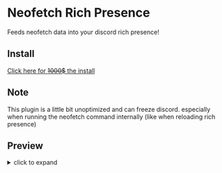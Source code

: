 # Neofetch Rich Presence

Feeds neofetch data into your discord rich presence!

## Install

[Click here for ~~1000$~~ the install](captain8771-plugins/neofetch-rpc)


## Note

This plugin is a little bit unoptimized and can freeze discord. especially when running the neofetch command internally (like when reloading rich presence)


## Preview

<details><summary>click to expand</summary>

# 

![preview 1](https://media.discordapp.net/attachments/925714805627711488/1014253865664782537/unknown.png)

# 

![preview 2](https://media.discordapp.net/attachments/925714805627711488/1014253865975156806/unknown.png)

# 

![preview 3](https://media.discordapp.net/attachments/925714805627711488/1014253936934400122/unknown.png?width=515&height=642)
</details>